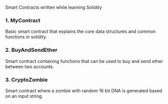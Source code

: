 Smart Contracts written while learning Solidity

<h3>1. MyContract</h3>
   <p>Basic smart contract that explains the core data structures and common functions in solidity.</p>
<h3>2. BuyAndSendEther</h3>
   <p>Smart contract containing functions that can be used to buy and send ether between two accounts.</p>
<h3>3. CryptoZombie</h3>
   <p>Smart contract where a zombie with random 16 bit DNA is generated based on an input string.</p>
